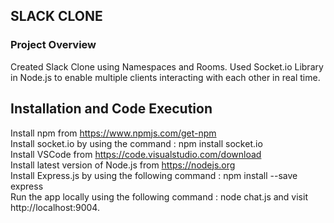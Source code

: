 ## SLACK CLONE

### Project Overview 
Created Slack Clone using Namespaces and Rooms. Used Socket.io Library in Node.js to enable multiple clients interacting with each other in real time. 

## Installation and Code Execution
Install npm from https://www.npmjs.com/get-npm <br />
Install socket.io by using the command : npm install socket.io <br />
Install VSCode from https://code.visualstudio.com/download <br />
Install latest version of Node.js from https://nodejs.org <br />
Install Express.js by using the following command : npm install --save express <br />
Run the app locally using the following command : node chat.js and visit http://localhost:9004.



